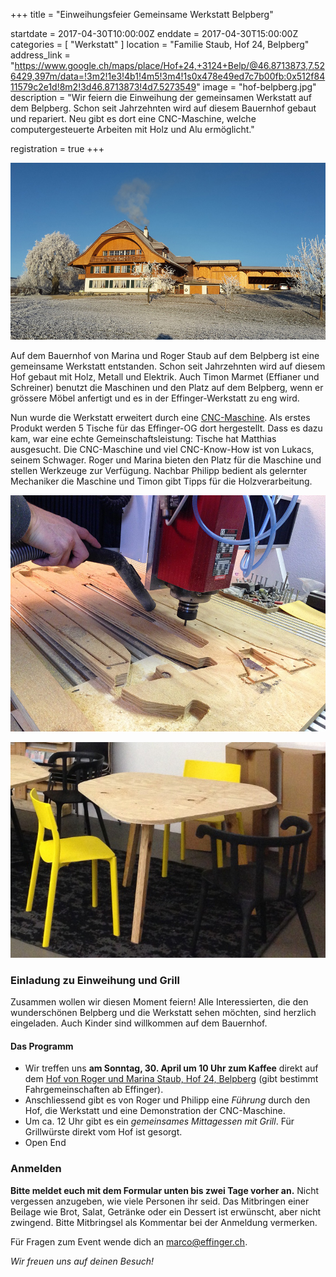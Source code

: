 +++
title = "Einweihungsfeier Gemeinsame Werkstatt Belpberg"

startdate = 2017-04-30T10:00:00Z
enddate = 2017-04-30T15:00:00Z
categories = [ "Werkstatt" ]
location = "Familie Staub, Hof 24, Belpberg"
address_link = "https://www.google.ch/maps/place/Hof+24,+3124+Belp/@46.8713873,7.526429,397m/data=!3m2!1e3!4b1!4m5!3m4!1s0x478e49ed7c7b00fb:0x512f8411579c2e1d!8m2!3d46.8713873!4d7.5273549"
image = "hof-belpberg.jpg"
description = "Wir feiern die Einweihung der gemeinsamen Werkstatt auf dem Belpberg. Schon seit Jahrzehnten wird auf diesem Bauernhof gebaut und repariert. Neu gibt es dort eine CNC-Maschine, welche computergesteuerte Arbeiten mit Holz und Alu ermöglicht."

registration = true
+++

![Hof Belbperg](hof-belpberg.jpg)

Auf dem Bauernhof von Marina und Roger Staub auf dem Belpberg ist eine gemeinsame Werkstatt entstanden. Schon seit Jahrzehnten wird auf diesem Hof gebaut mit Holz, Metall und Elektrik. Auch Timon Marmet (Effianer und Schreiner) benutzt die Maschinen und den Platz auf dem Belpberg, wenn er grössere Möbel anfertigt und es in der Effinger-Werkstatt zu eng wird.

Nun wurde die Werkstatt erweitert durch eine [CNC-Maschine](http://sudar.ch/cnc/shg1212/). Als erstes Produkt werden 5 Tische für das Effinger-OG dort hergestellt. Dass es dazu kam, war eine echte Gemeinschaftsleistung: Tische hat Matthias ausgesucht. Die CNC-Maschine und viel CNC-Know-How ist von Lukacs, seinem Schwager. Roger und Marina bieten den Platz für die Maschine und stellen Werkzeuge zur Verfügung. Nachbar Philipp bedient als gelernter Mechaniker die Maschine und Timon gibt Tipps für die Holzverarbeitung.

![CNC-Maschine](cnc-maschine.jpg)

![CNC-Tisch](cnc-tisch.jpg)


### Einladung zu Einweihung und Grill

Zusammen wollen wir diesen Moment feiern! Alle Interessierten, die den wunderschönen Belpberg und die Werkstatt sehen möchten, sind herzlich eingeladen. Auch Kinder sind willkommen auf dem Bauernhof.

#### Das Programm

* Wir treffen uns **am Sonntag, 30. April um 10 Uhr zum Kaffee** direkt auf dem [Hof von Roger und Marina Staub, Hof 24, Belpberg](https://www.google.ch/maps/place/Hof+24,+3124+Belp/@46.8713873,7.526429,397m/data=!3m2!1e3!4b1!4m5!3m4!1s0x478e49ed7c7b00fb:0x512f8411579c2e1d!8m2!3d46.8713873!4d7.5273549) (gibt bestimmt Fahrgemeinschaften ab Effinger).
* Anschliessend gibt es von Roger und Philipp eine *Führung* durch den Hof, die Werkstatt und eine Demonstration der CNC-Maschine.  
* Um ca. 12 Uhr gibt es ein *gemeinsames Mittagessen mit Grill*. Für Grillwürste direkt vom Hof ist gesorgt.
* Open End


### Anmelden

**Bitte meldet euch mit dem Formular unten bis zwei Tage vorher an.** Nicht vergessen anzugeben, wie viele Personen ihr seid. Das Mitbringen einer Beilage wie Brot, Salat, Getränke oder ein Dessert ist erwünscht, aber nicht zwingend. Bitte Mitbringsel als Kommentar bei der Anmeldung vermerken.

Für Fragen zum Event wende dich an [marco@effinger.ch](mailto:marco@effinger.ch).

*Wir freuen uns auf deinen Besuch!*
